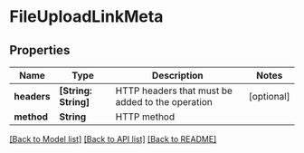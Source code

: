 # FileUploadLinkMeta

## Properties
Name | Type | Description | Notes
------------ | ------------- | ------------- | -------------
**headers** | **[String: String]** | HTTP headers that must be added to the operation | [optional] 
**method** | **String** | HTTP method | 

[[Back to Model list]](../README.md#documentation-for-models) [[Back to API list]](../README.md#documentation-for-api-endpoints) [[Back to README]](../README.md)


